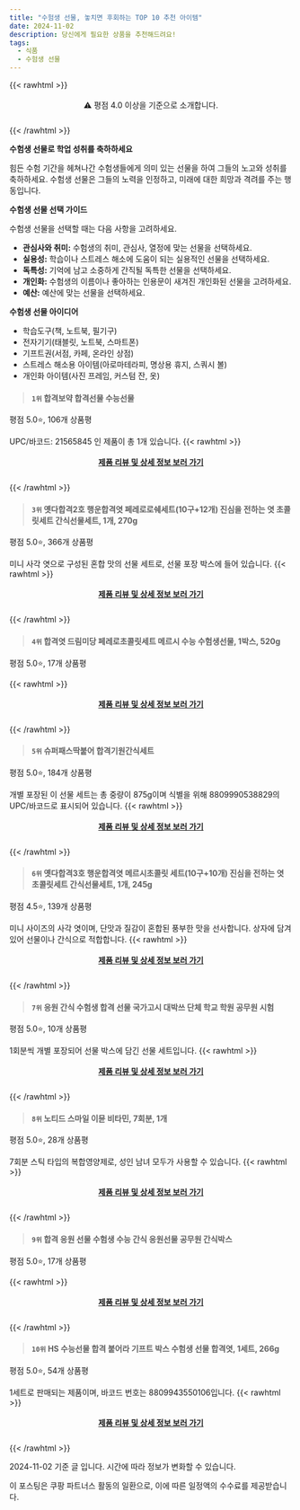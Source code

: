 ```yaml
---
title: "수험생 선물, 놓치면 후회하는 TOP 10 추천 아이템"
date: 2024-11-02
description: 당신에게 필요한 상품을 추천해드려요!
tags:
  - 식품
  - 수험생 선물
---
```

{{< rawhtml >}}<div class="toc" style="text-align: center; height: 50px; line-height: 2;">  <p>⚠️ 평점 4.0 이상을 기준으로 소개합니다.<br></p></div> {{< /rawhtml >}}

**수험생 선물로 학업 성취를 축하하세요**

힘든 수험 기간을 헤쳐나간 수험생들에게 의미 있는 선물을 하여 그들의 노고와 성취를 축하하세요. 수험생 선물은 그들의 노력을 인정하고, 미래에 대한 희망과 격려를 주는 행동입니다.

**수험생 선물 선택 가이드**

수험생 선물을 선택할 때는 다음 사항을 고려하세요.

* **관심사와 취미:** 수험생의 취미, 관심사, 열정에 맞는 선물을 선택하세요.
* **실용성:** 학습이나 스트레스 해소에 도움이 되는 실용적인 선물을 선택하세요.
* **독특성:** 기억에 남고 소중하게 간직될 독특한 선물을 선택하세요.
* **개인화:** 수험생의 이름이나 좋아하는 인용문이 새겨진 개인화된 선물을 고려하세요.
* **예산:** 예산에 맞는 선물을 선택하세요.

**수험생 선물 아이디어**

* 학습도구(책, 노트북, 필기구)
* 전자기기(태블릿, 노트북, 스마트폰)
* 기프트권(서점, 카페, 온라인 상점)
* 스트레스 해소용 아이템(아로마테라피, 명상용 휴지, 스쿼시 볼)
* 개인화 아이템(사진 프레임, 커스텀 잔, 옷)


>#### `1위` 합격보약 합격선물 수능선물
평점 5.0⭐, 106개 상품평

UPC/바코드: 21565845 인 제품이 총 1개 있습니다.
{{< rawhtml >}}<div class="toc" style="text-align: center; height: 50px; line-height: 2;"><p><b><a href="https://link.coupang.com/re/AFFSDP?lptag=AF5033054&pageKey=7682087630&itemId=20521353267&vendorItemId=87603515891&traceid=V0-153-9b760a9177ced527&requestid=20241102223649048288973461&token=31850C%7CMIXED">제품 리뷰 및 상세 정보 보러 가기</a></b><br></p> </div>{{< /rawhtml >}}

>#### `3위` 옛다합격2호 행운합격엿 페레로로쉐세트(10구+12개) 진심을 전하는 엿 초콜릿세트 간식선물세트, 1개, 270g
평점 5.0⭐, 366개 상품평

미니 사각 엿으로 구성된 혼합 맛의 선물 세트로, 선물 포장 박스에 들어 있습니다.
{{< rawhtml >}}<div class="toc" style="text-align: center; height: 50px; line-height: 2;"><p><b><a href="https://link.coupang.com/re/AFFSDP?lptag=AF5033054&pageKey=7623011291&itemId=20214851392&vendorItemId=85342572989&traceid=V0-153-0a35683b07d922aa&clickBeacon=82e86940-991f-11ef-8335-a594bdd80634%7E3&requestid=20241102223649048288973461&token=31850C%7CMIXED">제품 리뷰 및 상세 정보 보러 가기</a></b><br></p> </div>{{< /rawhtml >}}

>#### `4위` 합격엿 드림미당 페레로초콜릿세트 메르시 수능 수험생선물, 1박스, 520g
평점 5.0⭐, 17개 상품평


{{< rawhtml >}}<div class="toc" style="text-align: center; height: 50px; line-height: 2;"><p><b><a href="https://link.coupang.com/re/AFFSDP?lptag=AF5033054&pageKey=8335903344&itemId=23973802149&vendorItemId=91000493619&traceid=V0-153-23e15bba6868b22a&clickBeacon=82e86940-991f-11ef-9860-79ab099ca841%7E3&requestid=20241102223649048288973461&token=31850C%7CMIXED">제품 리뷰 및 상세 정보 보러 가기</a></b><br></p> </div>{{< /rawhtml >}}

>#### `5위` 슈퍼패스딱붙어 합격기원간식세트
평점 5.0⭐, 184개 상품평

개별 포장된 이 선물 세트는 총 중량이 875g이며 식별을 위해 8809990538829의 UPC/바코드로 표시되어 있습니다.
{{< rawhtml >}}<div class="toc" style="text-align: center; height: 50px; line-height: 2;"><p><b><a href="https://link.coupang.com/re/AFFSDP?lptag=AF5033054&pageKey=6693896042&itemId=15479323107&vendorItemId=84018758681&traceid=V0-153-4ec052eb97450370&requestid=20241102223649048288973461&token=31850C%7CMIXED">제품 리뷰 및 상세 정보 보러 가기</a></b><br></p> </div>{{< /rawhtml >}}

>#### `6위` 옛다합격3호 행운합격엿 메르시초콜릿 세트(10구+10개) 진심을 전하는 엿 초콜릿세트 간식선물세트, 1개, 245g
평점 4.5⭐, 139개 상품평

미니 사이즈의 사각 엿이며, 단맛과 질감이 혼합된 풍부한 맛을 선사합니다. 상자에 담겨 있어 선물이나 간식으로 적합합니다.
{{< rawhtml >}}<div class="toc" style="text-align: center; height: 50px; line-height: 2;"><p><b><a href="https://link.coupang.com/re/AFFSDP?lptag=AF5033054&pageKey=7623246840&itemId=20215859592&vendorItemId=85342227556&traceid=V0-153-33a1e564cceef8f7&clickBeacon=82e86940-991f-11ef-bf56-7c8be97c7895%7E3&requestid=20241102223649048288973461&token=31850C%7CMIXED">제품 리뷰 및 상세 정보 보러 가기</a></b><br></p> </div>{{< /rawhtml >}}

>#### `7위` 응원 간식 수험생 합격 선물 국가고시 대박쓰 단체 학교 학원 공무원 시험
평점 5.0⭐, 10개 상품평

1회분씩 개별 포장되어 선물 박스에 담긴 선물 세트입니다.
{{< rawhtml >}}<div class="toc" style="text-align: center; height: 50px; line-height: 2;"><p><b><a href="https://link.coupang.com/re/AFFSDP?lptag=AF5033054&pageKey=7944572289&itemId=21899804392&vendorItemId=88947840630&traceid=V0-153-11e53c13ff423ba6&requestid=20241102223649048288973461&token=31850C%7CMIXED">제품 리뷰 및 상세 정보 보러 가기</a></b><br></p> </div>{{< /rawhtml >}}

>#### `8위` 노티드 스마일 이뮨 비타민, 7회분, 1개
평점 5.0⭐, 28개 상품평

7회분 스틱 타입의 복합영양제로, 성인 남녀 모두가 사용할 수 있습니다.
{{< rawhtml >}}<div class="toc" style="text-align: center; height: 50px; line-height: 2;"><p><b><a href="https://link.coupang.com/re/AFFSDP?lptag=AF5033054&pageKey=8114074857&itemId=23240444872&vendorItemId=90270986219&traceid=V0-153-4bd95f5ead202d2d&clickBeacon=82e86940-991f-11ef-9073-c18dc8e8ade6%7E3&requestid=20241102223649048288973461&token=31850C%7CMIXED">제품 리뷰 및 상세 정보 보러 가기</a></b><br></p> </div>{{< /rawhtml >}}

>#### `9위` 합격 응원 선물 수험생 수능 간식 응원선물 공무원 간식박스
평점 5.0⭐, 17개 상품평


{{< rawhtml >}}<div class="toc" style="text-align: center; height: 50px; line-height: 2;"><p><b><a href="https://link.coupang.com/re/AFFSDP?lptag=AF5033054&pageKey=7711522392&itemId=20672637473&vendorItemId=87161736886&traceid=V0-153-1fb6b0933ba69d42&requestid=20241102223649048288973461&token=31850C%7CMIXED">제품 리뷰 및 상세 정보 보러 가기</a></b><br></p> </div>{{< /rawhtml >}}

>#### `10위` HS 수능선물 합격 붙어라 기프트 박스 수험생 선물 합격엿, 1세트, 266g
평점 5.0⭐, 54개 상품평

1세트로 판매되는 제품이며, 바코드 번호는 8809943550106입니다.
{{< rawhtml >}}<div class="toc" style="text-align: center; height: 50px; line-height: 2;"><p><b><a href="https://link.coupang.com/re/AFFSDP?lptag=AF5033054&pageKey=7440507510&itemId=19346633358&vendorItemId=87366597405&traceid=V0-153-b112f59afe3c7d19&clickBeacon=82e86940-991f-11ef-aba6-c59b25e33da0%7E3&requestid=20241102223649048288973461&token=31850C%7CMIXED">제품 리뷰 및 상세 정보 보러 가기</a></b><br></p> </div>{{< /rawhtml >}}


2024-11-02 기준 글 입니다.
시간에 따라 정보가 변화할 수 있습니다.

이 포스팅은 쿠팡 파트너스 활동의 일환으로, 이에 따른 일정액의 수수료를 제공받습니다.